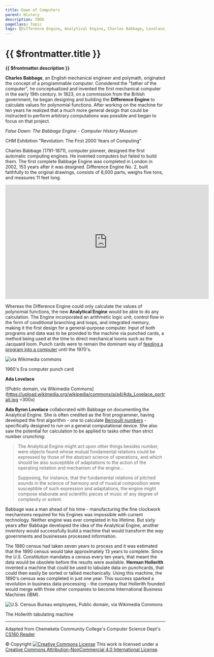 ```yaml
---
title: Dawn of Computers
parent: History
description: TODO
pageClass: Topic
tags: [Difference Engine, Analytical Engine, Charles Babbage, Lovelace, Ada, Hollerith Machine]
---
```


# {{ $frontmatter.title }}
**{{ $frontmatter.description }}**

<KeyConcepts :ConceptArray= "[
{
  Concept:'Concept 1',
  Details:'Details of concept 1'
},
{  
  Concept:'Concept 2',
  Details:'Details of concept 2' 
}
]" />



**Charles Babbage**, an English mechanical engineer and polymath,
originated the concept of a programmable computer. Considered the
\"father of the computer\", he conceptualized and invented the first
mechanical computer in the early 19th century. In 1823, on a commission
from the British government, he began designing and building the
**Difference Engine** to calculate values for polynomial functions.
After working on the machine for ten years he realized that a much more
general design that could be instructed to perform arbitrary
computations was possible and began to focus on that project.

*False Dawn: The Babbage Engine - Computer History Museum*
<p>CHM Exhibition "Revolution: The First 2000 Years of Computing" 

Charles Babbage (1791-1871), computer pioneer, designed the first automatic computing engines. He invented computers but failed to build them. The first complete Babbage Engine was completed in London in 2002, 153 years after it was designed. Difference Engine No. 2, built faithfully to the original drawings, consists of 8,000 parts, weighs five tons, and measures 11 feet long.</p> 
<iframe width="640" height="360"  src="https://www.youtube.com/embed/XSkGY6LchJs" title="YouTube video player" frameborder="0" allow="accelerometer; autoplay; clipboard-write; encrypted-media; gyroscope; picture-in-picture" allowfullscreen></iframe>  


Whereas the Difference Engine could only calculate the values of
polynomial functions, the new **Analytical Engine** would be able to do
any calculation. The Engine incorporated an arithmetic logic unit,
control flow in the form of conditional branching and loops, and
integrated memory, making it the first design for a general-purpose
computer. Input of both programs and data was to be provided to the
machine via punched cards, a method being used at the time to direct
mechanical looms such as the Jacquard loom. Punch cards were to remain
the dominant way of [feeding a program into a
computer](https://www.youtube.com/watch?v=KG2M4ttzBnY) until the
1970\'s.

![via Wikimedia
commons](https://upload.wikimedia.org/wikipedia/commons/8/8f/IBM_026_card_code.png)

1960\'s Era computer punch card

**Ada Lovelace**

![Public domain, via Wikimedia
Commons](https://upload.wikimedia.org/wikipedia/commons/a/a4/Ada_Lovelace_portrait.jpg  =300x)

**Ada Byron Lovelace** collaborated with Babbage on documenting the
Analytical Engine. She is often credited as the first programmer, having
developed the first algorithm - one to calculate [Bernoulli
numbers](http://en.wikipedia.org/wiki/Bernoulli_number) - specifically
designed to run on a general computational device. She also saw the
potential for calculation to be applied to tasks other than strict
number crunching:

> The Analytical Engine might act upon other things besides number, were
> objects found whose mutual fundamental relations could be expressed by
> those of the abstract science of operations, and which should be also
> susceptible of adaptations to the action of the operating notation and
> mechanism of the engine\...
>
> Supposing, for instance, that the fundamental relations of pitched
> sounds in the science of harmony and of musical composition were
> susceptible of such expression and adaptations, the engine might
> compose elaborate and scientific pieces of music of any degree of
> complexity or extent.

Babbage was a man ahead of his time - manufacturing the fine clockwork
mechanisms required for his Engines was impossible with current
technology. Neither engine was ever completed in his lifetime. But sixty
years after Babbage developed the idea of the Analytical Engine, another
inventory would successfully build a machine that would transform the
way governments and businesses processed information.


The 1880 census had taken seven years to process and it was estimated
that the 1890 census would take approximately 13 years to complete.
Since the U.S. Constitution mandates a census every ten years, that
meant the data would be obsolete before the results were available.
**Herman Hollerith** invented a machine that could be used to tabulate
data on punchcards, that could then easily be sorted or tallied
mechanically. Using this machine, the 1890\'s census was completed in
just one year. This success sparked a revolution in business data
processing - the company that Hollerith founded would merge with three
other companies to become International Business Machines (IBM).

![U.S. Census Bureau employees, Public domain, via Wikimedia
Commons](https://upload.wikimedia.org/wikipedia/commons/3/3f/1902_Hollerith_electric_tabulating_machine.jpg)

The Hollerith tabulating machine

<hr>

Adapted from Chemeketa Community College's Computer Science Dept's [CS160 Reader](https://computerscience.chemeketa.edu/cs160Reader/index.html) 

&copy; Copyright <a rel="license" href="http://creativecommons.org/licenses/by-nc-sa/4.0/"><img alt="Creative Commons License" style="border-width:0" src="https://i.creativecommons.org/l/by-nc-sa/4.0/88x31.png" /></a> This work is licensed under a <a rel="license" href="http://creativecommons.org/licenses/by-nc-sa/4.0/">Creative Commons Attribution-NonCommercial 4.0 International License</a>.
